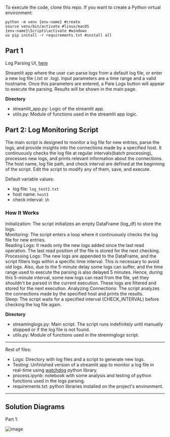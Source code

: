 
To execute the code, clone this repo. If you want to create a Python virtual environment:  
```
python -m venv {env-name} #create
source venv/bin/activate #linux/macOS
{env-name}\Scripts\activate #windows
uv pip install -r requirements.txt #install all
```

## Part 1

Log Parsing UI, [here](https://logparsingapp-8fpxwvlomwegogubwkje7x.streamlit.app/)

Streamlit app where the user can parse logs from a default log file, or enter a new log file (.txt or .log).
Input parameters are a time range and a valid hostname. Once this parameters are entered, a Pare Logs button will appear to execute the parsing. Results will be shown in the main page.

**Directory**
- streamlit_app.py: Logic of the streamlit app.
- utils.py: Module of functions used in the streamlit app logic.

## Part 2: Log Monitoring Script

The main script is designed to monitor a log file for new entries, parse the logs, and provide insights into the connections made by a specified host. It continuously checks the log file at regular intervals(batch processing), processes new logs, and prints relevant information about the connections. The host name, log file path, and check interval are defined at the beginning of the script. Edit the script to modify any of them, save, and execute.

Default variable values: 
- log file: `log_test2.txt`
- host name: `host1`
- check interval: `1h`

### How It Works
Initialization: The script initializes an empty DataFrame (log_df) to store the logs.  
Monitoring: The script enters a loop where it continuously checks the log file for new entries.  
Reading Logs: It reads only the new logs added since the last read operation. The last read position of the file is stored for the next checking.
Processing Logs: The new logs are appended to the DataFrame, and the script filters logs within a specific time interval. This is necessary to avoid old logs. Also, due to the 5-minute delay some logs can suffer, and the time range used to execute the parsing is also delayed 5 minutes. Hence, during this 5-minute interval, some new logs can read from the file, yet they shouldn't be parsed in the current execution. These logs are filtered and stored for the next execution. 
Analyzing Connections: The script analyzes the connections made by the specified host and prints the results.  
Sleep: The script waits for a specified interval (CHECK_INTERVAL) before checking the log file again.  

**Directory**
- streaminglogs.py: Main script. The script runs indefinitely until manually stopped or if the log file is not found.
- utils.py: Module of functions used in the streminglogs script.

--------------

Rest of files:
- Logs: Directory with log files and a script to generate new logs.
- Testing: Unfinished version of a streamlit app to monitor a log file in real-time using [watchdog](https://pypi.org/project/watchdog/) python library.
- process.ipynb: notebook with some analysis and testing of python functions used in the logs parsing.
- requirements.txt: python libraries installed on the project's environment.

--------------

## Solution Diagrams

Part 1:

![image](https://github.com/user-attachments/assets/eb5c2cb9-db32-4289-9d68-72a867515e12)

